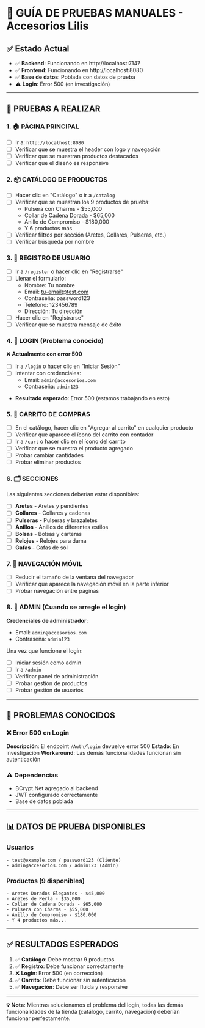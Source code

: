 # 🧪 GUÍA DE PRUEBAS MANUALES - Accesorios Lilis

## ✅ Estado Actual
- ✅ **Backend**: Funcionando en http://localhost:7147
- ✅ **Frontend**: Funcionando en http://localhost:8080  
- ✅ **Base de datos**: Poblada con datos de prueba
- ⚠️ **Login**: Error 500 (en investigación)

---

## 📝 PRUEBAS A REALIZAR

### 1. 🏠 **PÁGINA PRINCIPAL**
- [ ] Ir a: `http://localhost:8080`
- [ ] Verificar que se muestra el header con logo y navegación
- [ ] Verificar que se muestran productos destacados
- [ ] Verificar que el diseño es responsive

### 2. 📦 **CATÁLOGO DE PRODUCTOS**
- [ ] Hacer clic en "Catálogo" o ir a `/catalog`
- [ ] Verificar que se muestran los 9 productos de prueba:
  - Pulsera con Charms - $55,000
  - Collar de Cadena Dorada - $65,000
  - Anillo de Compromiso - $180,000
  - Y 6 productos más
- [ ] Verificar filtros por sección (Aretes, Collares, Pulseras, etc.)
- [ ] Verificar búsqueda por nombre

### 3. 👤 **REGISTRO DE USUARIO**
- [ ] Ir a `/register` o hacer clic en "Registrarse"
- [ ] Llenar el formulario:
  - Nombre: Tu nombre
  - Email: tu-email@test.com
  - Contraseña: password123
  - Teléfono: 123456789
  - Dirección: Tu dirección
- [ ] Hacer clic en "Registrarse"
- [ ] Verificar que se muestra mensaje de éxito

### 4. 🔐 **LOGIN** (Problema conocido)
❌ **Actualmente con error 500**
- [ ] Ir a `/login` o hacer clic en "Iniciar Sesión"
- [ ] Intentar con credenciales:
  - Email: `admin@accesorios.com`
  - Contraseña: `admin123`
- **Resultado esperado**: Error 500 (estamos trabajando en esto)

### 5. 🛒 **CARRITO DE COMPRAS**
- [ ] En el catálogo, hacer clic en "Agregar al carrito" en cualquier producto
- [ ] Verificar que aparece el ícono del carrito con contador
- [ ] Ir a `/cart` o hacer clic en el ícono del carrito
- [ ] Verificar que se muestra el producto agregado
- [ ] Probar cambiar cantidades
- [ ] Probar eliminar productos

### 6. 🗂️ **SECCIONES**
Las siguientes secciones deberían estar disponibles:
- [ ] **Aretes** - Aretes y pendientes
- [ ] **Collares** - Collares y cadenas  
- [ ] **Pulseras** - Pulseras y brazaletes
- [ ] **Anillos** - Anillos de diferentes estilos
- [ ] **Bolsas** - Bolsas y carteras
- [ ] **Relojes** - Relojes para dama
- [ ] **Gafas** - Gafas de sol

### 7. 📱 **NAVEGACIÓN MÓVIL**
- [ ] Reducir el tamaño de la ventana del navegador
- [ ] Verificar que aparece la navegación móvil en la parte inferior
- [ ] Probar navegación entre páginas

### 8. 👑 **ADMIN (Cuando se arregle el login)**
**Credenciales de administrador**:
- Email: `admin@accesorios.com`
- Contraseña: `admin123`

Una vez que funcione el login:
- [ ] Iniciar sesión como admin
- [ ] Ir a `/admin`
- [ ] Verificar panel de administración
- [ ] Probar gestión de productos
- [ ] Probar gestión de usuarios

---

## 🐛 PROBLEMAS CONOCIDOS

### ❌ **Error 500 en Login**
**Descripción**: El endpoint `/Auth/login` devuelve error 500
**Estado**: En investigación
**Workaround**: Las demás funcionalidades funcionan sin autenticación

### ⚠️ **Dependencias**
- BCrypt.Net agregado al backend
- JWT configurado correctamente
- Base de datos poblada

---

## 📊 DATOS DE PRUEBA DISPONIBLES

### **Usuarios**
```
- test@example.com / password123 (Cliente)
- admin@accesorios.com / admin123 (Admin)
```

### **Productos (9 disponibles)**
```
- Aretes Dorados Elegantes - $45,000
- Aretes de Perla - $35,000  
- Collar de Cadena Dorada - $65,000
- Pulsera con Charms - $55,000
- Anillo de Compromiso - $180,000
- Y 4 productos más...
```

---

## ✅ RESULTADOS ESPERADOS

1. ✅ **Catálogo**: Debe mostrar 9 productos
2. ✅ **Registro**: Debe funcionar correctamente
3. ❌ **Login**: Error 500 (en corrección)
4. ✅ **Carrito**: Debe funcionar sin autenticación
5. ✅ **Navegación**: Debe ser fluida y responsive

---

**💡 Nota**: Mientras solucionamos el problema del login, todas las demás funcionalidades de la tienda (catálogo, carrito, navegación) deberían funcionar perfectamente.
